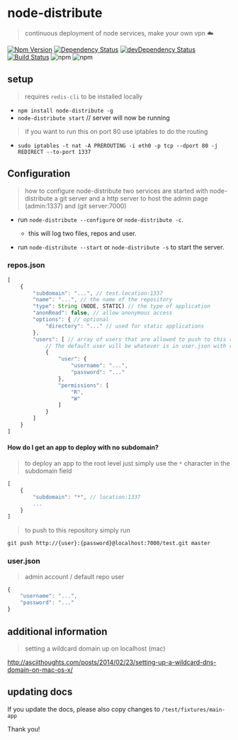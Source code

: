 # node-distribute
> continuous deployment of node services, make your own vpn ☁️

[![Npm Version](https://img.shields.io/npm/v/node-distribute.svg)](https://www.npmjs.com/package/node-distribute)
[![Dependency Status](https://david-dm.org/gabrielcsapo/node-distribute.svg)](https://david-dm.org/gabrielcsapo/node-distribute)
[![devDependency Status](https://david-dm.org/gabrielcsapo/node-distribute/dev-status.svg)](https://david-dm.org/gabrielcsapo/node-distribute#info=devDependencies)
[![Build Status](https://travis-ci.org/gabrielcsapo/node-distribute.svg?branch=master)](https://travis-ci.org/gabrielcsapo/node-distribute)
![npm](https://img.shields.io/npm/dt/node-distribute.svg)
![npm](https://img.shields.io/npm/dm/node-distribute.svg)

## setup

> requires `redis-cli` to be installed locally

- `npm install node-distribute -g`
- `node-distribute start` // server will now be running

> if you want to run this on port 80 use iptables to do the routing

- `sudo iptables -t nat -A PREROUTING -i eth0 -p tcp --dport 80 -j REDIRECT --to-port 1337`

## Configuration

> how to configure node-distribute
> two services are started with node-distribute a git server and a http server to host the admin page
(admin:1337) and (git server:7000)

- run `node-distribute --configure` or `node-distribute -c`.
    - this will log two files, repos and user.

- run `node-distribute --start` or `node-distribute -s` to start the server.

### repos.json

```javascript
[
    {
        "subdomain": "...", // test.location:1337
        "name": "...", // the name of the repository
        "type": String (NODE, STATIC) // the type of application
        "anonRead": false, // allow anonymous access
        "options": { // optional
            "directory": "..." // used for static applications
        },
        "users": [ // array of users that are allowed to push to this repository
            // The default user will be whatever is in user.json with read and write permissions
            {
                "user": {
                    "username": "...",
                    "password": "..."
                },
                "permissions": [
                    "R",
                    "W"
                ]
            }
        ]
    }
]
```

#### How do I get an app to deploy with no subdomain?

> to deploy an app to the root level just simply use the `*` character in the subdomain field

```javascript
[
    {
        "subdomain": "*", // location:1337
        ...
    }
]
```

> to push to this repository simply run

`git push http://{user}:{password}@localhost:7000/test.git master`

### user.json

> admin account / default repo user

```javascript
{
    "username": "...",
    "password": "..."
}
```

## additional information

> setting a wildcard domain up on localhost (mac)

http://asciithoughts.com/posts/2014/02/23/setting-up-a-wildcard-dns-domain-on-mac-os-x/

## updating docs

If you update the docs, please also copy changes to `/test/fixtures/main-app`

Thank you!
